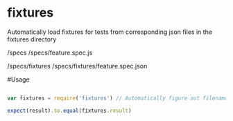 # fixtures
Automatically load fixtures for tests from corresponding json files in the fixtures directory

/specs
/specs/feature.spec.js

/specs/fixtures
/specs/fixtures/feature.spec.json

#Usage

```javascript

var fixtures = require('fixtures') // Automatically figure out filename and load

expect(result).to.equal(fixtures.result)
```
